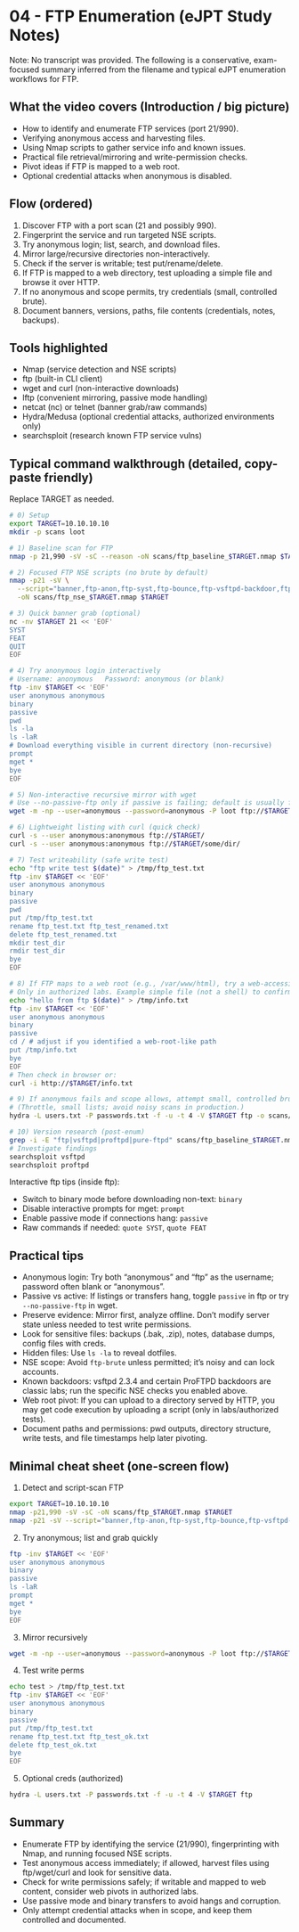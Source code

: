 # 04 - FTP Enumeration (eJPT Study Notes)

Note: No transcript was provided. The following is a conservative, exam-focused summary inferred from the filename and typical eJPT enumeration workflows for FTP.

## What the video covers (Introduction / big picture)
- How to identify and enumerate FTP services (port 21/990).
- Verifying anonymous access and harvesting files.
- Using Nmap scripts to gather service info and known issues.
- Practical file retrieval/mirroring and write-permission checks.
- Pivot ideas if FTP is mapped to a web root.
- Optional credential attacks when anonymous is disabled.

## Flow (ordered)
1. Discover FTP with a port scan (21 and possibly 990).
2. Fingerprint the service and run targeted NSE scripts.
3. Try anonymous login; list, search, and download files.
4. Mirror large/recursive directories non-interactively.
5. Check if the server is writable; test put/rename/delete.
6. If FTP is mapped to a web directory, test uploading a simple file and browse it over HTTP.
7. If no anonymous and scope permits, try credentials (small, controlled brute).
8. Document banners, versions, paths, file contents (credentials, notes, backups).

## Tools highlighted
- Nmap (service detection and NSE scripts)
- ftp (built-in CLI client)
- wget and curl (non-interactive downloads)
- lftp (convenient mirroring, passive mode handling)
- netcat (nc) or telnet (banner grab/raw commands)
- Hydra/Medusa (optional credential attacks, authorized environments only)
- searchsploit (research known FTP service vulns)

## Typical command walkthrough (detailed, copy-paste friendly)
Replace TARGET as needed.

```bash
# 0) Setup
export TARGET=10.10.10.10
mkdir -p scans loot

# 1) Baseline scan for FTP
nmap -p 21,990 -sV -sC --reason -oN scans/ftp_baseline_$TARGET.nmap $TARGET

# 2) Focused FTP NSE scripts (no brute by default)
nmap -p21 -sV \
  --script="banner,ftp-anon,ftp-syst,ftp-bounce,ftp-vsftpd-backdoor,ftp-proftpd-backdoor" \
  -oN scans/ftp_nse_$TARGET.nmap $TARGET

# 3) Quick banner grab (optional)
nc -nv $TARGET 21 << 'EOF'
SYST
FEAT
QUIT
EOF

# 4) Try anonymous login interactively
# Username: anonymous   Password: anonymous (or blank)
ftp -inv $TARGET << 'EOF'
user anonymous anonymous
binary
passive
pwd
ls -la
ls -laR
# Download everything visible in current directory (non-recursive)
prompt
mget *
bye
EOF

# 5) Non-interactive recursive mirror with wget
# Use --no-passive-ftp only if passive is failing; default is usually fine.
wget -m -np --user=anonymous --password=anonymous -P loot ftp://$TARGET/

# 6) Lightweight listing with curl (quick check)
curl -s --user anonymous:anonymous ftp://$TARGET/
curl -s --user anonymous:anonymous ftp://$TARGET/some/dir/

# 7) Test writeability (safe write test)
echo "ftp write test $(date)" > /tmp/ftp_test.txt
ftp -inv $TARGET << 'EOF'
user anonymous anonymous
binary
passive
pwd
put /tmp/ftp_test.txt
rename ftp_test.txt ftp_test_renamed.txt
delete ftp_test_renamed.txt
mkdir test_dir
rmdir test_dir
bye
EOF

# 8) If FTP maps to a web root (e.g., /var/www/html), try a web-accessible file
# Only in authorized labs. Example simple file (not a shell) to confirm path:
echo "hello from ftp $(date)" > /tmp/info.txt
ftp -inv $TARGET << 'EOF'
user anonymous anonymous
binary
passive
cd / # adjust if you identified a web-root-like path
put /tmp/info.txt
bye
EOF
# Then check in browser or:
curl -i http://$TARGET/info.txt

# 9) If anonymous fails and scope allows, attempt small, controlled brute force
# (Throttle, small lists; avoid noisy scans in production.)
hydra -L users.txt -P passwords.txt -f -u -t 4 -V $TARGET ftp -o scans/hydra_ftp_$TARGET.txt

# 10) Version research (post-enum)
grep -i -E "ftp|vsftpd|proftpd|pure-ftpd" scans/ftp_baseline_$TARGET.nmap scans/ftp_nse_$TARGET.nmap
# Investigate findings
searchsploit vsftpd
searchsploit proftpd
```

Interactive ftp tips (inside ftp):
- Switch to binary mode before downloading non-text: `binary`
- Disable interactive prompts for mget: `prompt`
- Enable passive mode if connections hang: `passive`
- Raw commands if needed: `quote SYST`, `quote FEAT`

## Practical tips
- Anonymous login: Try both “anonymous” and “ftp” as the username; password often blank or “anonymous”.
- Passive vs active: If listings or transfers hang, toggle `passive` in ftp or try `--no-passive-ftp` in wget.
- Preserve evidence: Mirror first, analyze offline. Don’t modify server state unless needed to test write permissions.
- Look for sensitive files: backups (.bak, .zip), notes, database dumps, config files with creds.
- Hidden files: Use `ls -la` to reveal dotfiles.
- NSE scope: Avoid `ftp-brute` unless permitted; it’s noisy and can lock accounts.
- Known backdoors: vsftpd 2.3.4 and certain ProFTPD backdoors are classic labs; run the specific NSE checks you enabled above.
- Web root pivot: If you can upload to a directory served by HTTP, you may get code execution by uploading a script (only in labs/authorized tests).
- Document paths and permissions: pwd outputs, directory structure, write tests, and file timestamps help later pivoting.

## Minimal cheat sheet (one-screen flow)
1) Detect and script-scan FTP
```bash
export TARGET=10.10.10.10
nmap -p21,990 -sV -sC -oN scans/ftp_$TARGET.nmap $TARGET
nmap -p21 -sV --script="banner,ftp-anon,ftp-syst,ftp-bounce,ftp-vsftpd-backdoor,ftp-proftpd-backdoor" -oN scans/ftp_nse_$TARGET.nmap $TARGET
```
2) Try anonymous; list and grab quickly
```bash
ftp -inv $TARGET << 'EOF'
user anonymous anonymous
binary
passive
ls -laR
prompt
mget *
bye
EOF
```
3) Mirror recursively
```bash
wget -m -np --user=anonymous --password=anonymous -P loot ftp://$TARGET/
```
4) Test write perms
```bash
echo test > /tmp/ftp_test.txt
ftp -inv $TARGET << 'EOF'
user anonymous anonymous
binary
passive
put /tmp/ftp_test.txt
rename ftp_test.txt ftp_test_ok.txt
delete ftp_test_ok.txt
bye
EOF
```
5) Optional creds (authorized)
```bash
hydra -L users.txt -P passwords.txt -f -u -t 4 -V $TARGET ftp
```

## Summary
- Enumerate FTP by identifying the service (21/990), fingerprinting with Nmap, and running focused NSE scripts.
- Test anonymous access immediately; if allowed, harvest files using ftp/wget/curl and look for sensitive data.
- Check for write permissions safely; if writable and mapped to web content, consider web pivots in authorized labs.
- Use passive mode and binary transfers to avoid hangs and corruption.
- Only attempt credential attacks when in scope, and keep them controlled and documented.